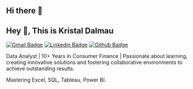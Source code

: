 ## Hi there 👋

## Hey 👋, This is Kristal Dalmau
[![Gmail Badge](https://img.shields.io/badge/-kmdalmau@gmail.com-c14438?style=flat&logo=Gmail&logoColor=white&link=mailto:kmdalmau@gmail.com)](mailto:kmdalmau@gmail.com) 
[![Linkedin Badge](https://img.shields.io/badge/-https://www.linkedin.com/in/kristalmdalmau/-0072b1?style=flat&logo=Linkedin&logoColor=white&link=https://www.linkedin.com/in/https://www.linkedin.com/in/kristalmdalmau//)](https://www.linkedin.com/in/https://www.linkedin.com/in/kristalmdalmau//) [![Github Badge](https://img.shields.io/badge/-kmdalmau-grey?style=flat&logo=github&logoColor=white&link=https://github.com/kmdalmau/)](https://www.github.com/kmdalmau/) <p align='left'>Data Analyst | 10+ Years in Consumer Finance | Passionate about learning, creating innovative solutions and fostering collaborative environments to achieve outstanding results.

Mastering Excel, SQL, Tableau, Power BI.





<!--
**kmdalmau/kmdalmau** is a ✨ _special_ ✨ repository because its `README.md` (this file) appears on your GitHub profile.

Here are some ideas to get you started:

- 🔭 I’m currently working on ...
- 🌱 I’m currently learning ...
- 👯 I’m looking to collaborate on ...
- 🤔 I’m looking for help with ...
- 💬 Ask me about ...
- 📫 How to reach me: ...
- 😄 Pronouns: ...
- ⚡ Fun fact: ...
-->
